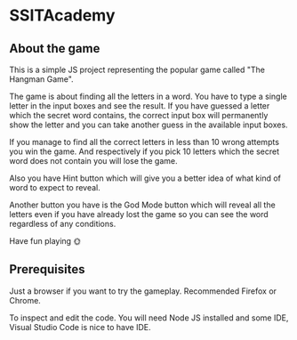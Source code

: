 # SSITAcademy

## About the game
This is a simple JS project representing the popular game called "The Hangman Game". 

The game is about finding all the letters in a word. You have to type a single letter in the input boxes and see the result. If you have guessed a letter which the secret word contains, the correct input box will permanently show the letter and you can take another guess in the available input boxes.

If you manage to find all the correct letters in less than 10 wrong attempts you win the game. And respectively if you pick 10 letters which the secret word does not contain you will lose the game.

Also you have Hint button which will give you a better idea of what kind of word to expect to reveal.

Another button you have is the God Mode button which will reveal all the letters even if you have already lost the game so you can see the word regardless of any conditions.

Have fun playing :sun_with_face:

## Prerequisites
Just a browser if you want to try the gameplay. Recommended Firefox or Chrome.

To inspect and edit the code. You will need Node JS installed and some IDE, Visual Studio Code is nice to have IDE.
